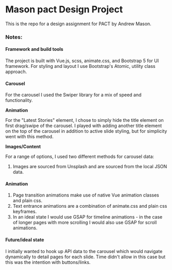 # Mason pact Design Project

This is the repo for a design assignment for PACT by Andrew Mason.

### Notes:

#### Framework and build tools

The project is built with Vue.js, scss, animate.css, and Bootstrap 5 for UI framework. For styling and layout I use Bootstrap's Atomic, utility class approach.

#### Carousel

For the carousel I used the Swiper library for a mix of speed and functionality.

**Animation** 

For the "Latest Stories" element, I chose to simply hide the title element on first drag/swipe of the carousel.  I played with adding another title element on the top of the carousel in addition to active slide styling, but for simplicity went with this method.

**Images/Content**

For a range of options, I used two different methods for carousel data:
1. Images are sourced from Unsplash and are sourced from the local JSON data.

#### Animation

1. Page transition animations make use of native Vue animation classes and plain css.
2. Text entrance animations are a combination of animate.css and plain css keyframes.
3. In an ideal state I would use GSAP for timeline animations - in the case of longer pages with more scrolling I would also use GSAP for scroll animations. 

#### Future/ideal state

I initially wanted to hook up API data to the carousel which would navigate dynamically to detail pages for each slide. Time didn't allow in this case but this was the intention with buttons/links.
